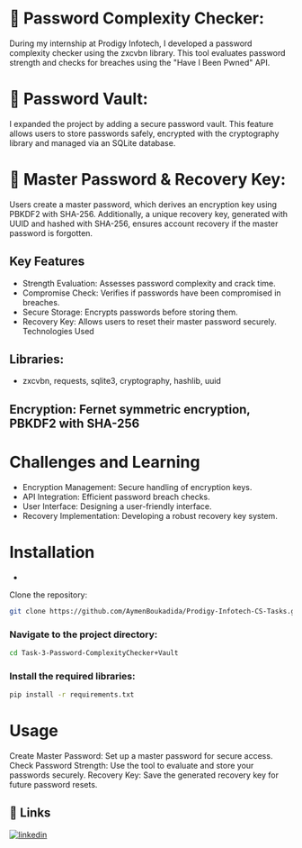 # 🔐 Password Complexity Checker:
During my internship at Prodigy Infotech, I developed a password complexity checker using the zxcvbn library. This tool evaluates password strength and checks for breaches using the "Have I Been Pwned" API.

# 🔏 Password Vault:
I expanded the project by adding a secure password vault. This feature allows users to store passwords safely, encrypted with the cryptography library and managed via an SQLite database.

# 🔑 Master Password & Recovery Key:
Users create a master password, which derives an encryption key using PBKDF2 with SHA-256. Additionally, a unique recovery key, generated with UUID and hashed with SHA-256, ensures account recovery if the master password is forgotten.

## Key Features
- Strength Evaluation: Assesses password complexity and crack time.
- Compromise Check: Verifies if passwords have been compromised in breaches.
- Secure Storage: Encrypts passwords before storing them.
- Recovery Key: Allows users to reset their master password securely.
Technologies Used

## Libraries: 
- zxcvbn, requests, sqlite3, cryptography, hashlib, uuid
## Encryption: Fernet symmetric encryption, PBKDF2 with SHA-256
# Challenges and Learning
- Encryption Management: Secure handling of encryption keys.
- API Integration: Efficient password breach checks.
- User Interface: Designing a user-friendly interface.
- Recovery Implementation: Developing a robust recovery key system.


# Installation
-
Clone the repository:

```bash
git clone https://github.com/AymenBoukadida/Prodigy-Infotech-CS-Tasks.git
```

### Navigate to the project directory:

```bash
cd Task-3-Password-ComplexityChecker+Vault
```
### Install the required libraries:

```bash
pip install -r requirements.txt
```

# Usage
Create Master Password: Set up a master password for secure access.
Check Password Strength: Use the tool to evaluate and store your passwords securely.
Recovery Key: Save the generated recovery key for future password resets.

## 🔗 Links

[![linkedin](https://img.shields.io/badge/linkedin-0A66C2?style=for-the-badge&logo=linkedin&logoColor=white)](www.linkedin.com/in/aymen-boukadida-869b19256)


